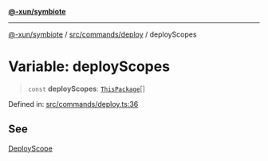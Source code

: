 [**@-xun/symbiote**](../../../../README.md)

***

[@-xun/symbiote](../../../../README.md) / [src/commands/deploy](../README.md) / deployScopes

# Variable: deployScopes

> `const` **deployScopes**: [`ThisPackage`](../../../configure/enumerations/ThisPackageGlobalScope.md#thispackage)[]

Defined in: [src/commands/deploy.ts:36](https://github.com/Xunnamius/symbiote/blob/1214379b104dd598631a5db52a98adbb1a28dfdf/src/commands/deploy.ts#L36)

## See

[DeployScope](../../../configure/enumerations/ThisPackageGlobalScope.md)
